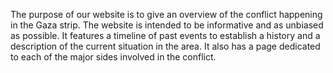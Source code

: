 The purpose of our website is to give an overview of the conflict happening in the Gaza strip. The website is intended to be informative and as unbiased as possible. It features a timeline of past events to establish a history and a description of the current situation in the area. It also has a page dedicated to each of the major sides involved in the conflict.